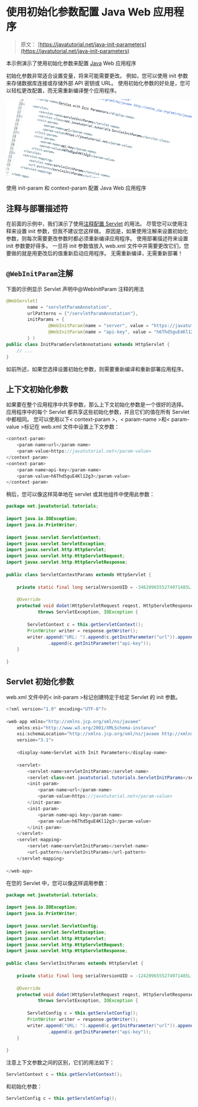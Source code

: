 # 使用初始化参数配置 Java Web 应用程序

> 原文： [https://javatutorial.net/java-init-parameters](https://javatutorial.net/java-init-parameters)

本示例演示了使用初始化参数来配置 [Java](https://javatutorial.net/install-java-9-eclipse) Web 应用程序

初始化参数非常适合设置变量，将来可能需要更改。 例如，您可以使用 init 参数来存储数据库连接或存储外部 API 密钥或 URL。 使用初始化参数的好处是，您可以轻松更改配置，而无需重新编译整个应用程序。

![Using init-param and context-param to configure Java web apps](img/70aaf23831a7541d9dfe23aa47949776.jpg)

使用 init-param 和 context-param 配置 Java Web 应用程序

## 注释与部署描述符

在前面的示例中，我们演示了使用[注释配置 Servlet](https://javatutorial.net/servlet-annotation-example) 的用法。 尽管您可以使用注释来设置 init 参数，但我不建议您这样做。 原因是，如果使用注解来设置初始化参数，则每次需要更改参数时都必须重新编译应用程序。 使用部署描述符来设置 init 参数要好得多。 一旦将 init 参数值放入 web.xml 文件中并需要更改它们，您要做的就是用更改后的值重新启动应用程序。 无需重新编译，无需重新部署！

## `@WebInitParam`注解

下面的示例显示 Servlet 声明中@WebInitParam 注释的用法

```java
@WebServlet(
		name = "servletParamAnnotation", 
		urlPatterns = {"/servletParamAnnotation"}, 
		initParams = {
				@WebInitParam(name = "server", value = "https://javatutorial.net"), 
				@WebInitParam(name = "api-key", value = "h6Thd5guE4Kl12g3")
		} )
public class InitParamServletAnnotations extends HttpServlet {
	// ...
}
```

如前所述，如果您选择设置初始化参数，则需要重新编译和重新部署应用程序。

## 上下文初始化参数

如果要在整个应用程序中共享参数，那么上下文初始化参数是一个很好的选择。 应用程序中的每个 Servlet 都共享这些初始化参数，并且它们的值在所有 Servlet 中都相同。 您可以使用以下&lt; context-param &gt;，&lt; param-name &gt;和&lt; param-value &gt;标记在 web.xml 文件中设置上下文参数：

```java
<context-param>
	<param-name>url</param-name>
	<param-value>https://javatutorial.net</param-value>
</context-param>
<context-param>
	<param-name>api-key</param-name>
	<param-value>h6Thd5guE4Kl12g3</param-value>
</context-param>
```

稍后，您可以像这样简单地在 servlet 或其他组件中使用此参数：

```java
package net.javatutorial.tutorials;

import java.io.IOException;
import java.io.PrintWriter;

import javax.servlet.ServletContext;
import javax.servlet.ServletException;
import javax.servlet.http.HttpServlet;
import javax.servlet.http.HttpServletRequest;
import javax.servlet.http.HttpServletResponse;

public class ServletContextParams extends HttpServlet {

	private static final long serialVersionUID = -3462096555274971485L;

	@Override
	protected void doGet(HttpServletRequest reqest, HttpServletResponse response) 
			throws ServletException, IOException {

		ServletContext c = this.getServletContext();
		PrintWriter writer = response.getWriter();
		writer.append("URL: ").append(c.getInitParameter("url")).append(", API KEY: ")
				.append(c.getInitParameter("api-key"));
	}

}

```

## Servlet 初始化参数

web.xml 文件中的&lt; init-param &gt;标记创建特定于给定 Servlet 的 init 参数。

```java
<?xml version="1.0" encoding="UTF-8"?>

<web-app xmlns="http://xmlns.jcp.org/xml/ns/javaee" 
	xmlns:xsi="http://www.w3.org/2001/XMLSchema-instance"
	xsi:schemaLocation="http://xmlns.jcp.org/xml/ns/javaee http://xmlns.jcp.org/xml/ns/javaee/web-app_3_1.xsd"
	version="3.1">

	<display-name>Servlet with Init Parameters</display-name>

	<servlet>
		<servlet-name>servletInitParams</servlet-name>
		<servlet-class>net.javatutorial.tutorials.ServletInitParams</servlet-class>
		<init-param>
			<param-name>url</param-name>
			<param-value>https://javatutorial.net</param-value>
		</init-param>
		<init-param>
			<param-name>api-key</param-name>
			<param-value>h6Thd5guE4Kl12g3</param-value>
		</init-param>
	</servlet>
	<servlet-mapping>
		<servlet-name>servletInitParams</servlet-name>
		<url-pattern>/servletInitParams</url-pattern>
	</servlet-mapping>

</web-app>
```

在您的 Servlet 中，您可以像这样调用参数：

```java
package net.javatutorial.tutorials;

import java.io.IOException;
import java.io.PrintWriter;

import javax.servlet.ServletConfig;
import javax.servlet.ServletException;
import javax.servlet.http.HttpServlet;
import javax.servlet.http.HttpServletRequest;
import javax.servlet.http.HttpServletResponse;

public class ServletInitParams extends HttpServlet {

	private static final long serialVersionUID = -1242096555274971485L;

	@Override
	protected void doGet(HttpServletRequest reqest, HttpServletResponse response) 
			throws ServletException, IOException {

		ServletConfig c = this.getServletConfig();
		PrintWriter writer = response.getWriter();
		writer.append("URL: ").append(c.getInitParameter("url")).append(", API KEY: ")
				.append(c.getInitParameter("api-key"));
	}

}

```

注意上下文参数之间的区别，它们的用法如下：

```java
ServletContext c = this.getServletContext();
```

和初始化参数：

```java
ServletConfig c = this.getServletConfig();
```